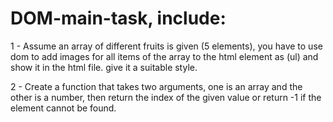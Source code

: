 # DOM-main-task, include:
1 - Assume an array of different fruits is given (5 elements), you have to use dom to add images for all  items of the array to the html element as (ul) and show it in the html file.  give it a suitable style.

2 - Create a function that takes two arguments, one is an array and the other is a number, then return the index of the given value or return -1 if the element cannot be found.
